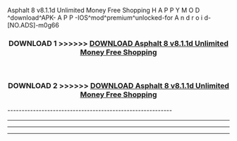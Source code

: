  Asphalt 8 v8.1.1d Unlimited Money Free Shopping  H A P P Y M O D ^download^APK- A P P -IOS^mod^premium^unlocked-for A n d r o i d-[NO.ADS]-m0g66



<div align="center">

<h3>DOWNLOAD 1 >>>>>> <a href="https://en-mod.web.app/?en= Asphalt 8 v8.1.1d Unlimited Money Free Shopping ">DOWNLOAD Asphalt 8 v8.1.1d Unlimited Money Free Shopping  </a></h3><br>

<h3>DOWNLOAD 2 >>>>>> <a href="https://en-mod.web.app/?en= Asphalt 8 v8.1.1d Unlimited Money Free Shopping ">DOWNLOAD Asphalt 8 v8.1.1d Unlimited Money Free Shopping  </a></h3>

</div>
----------------------------------------------------------

----------------------------------------------------------

----------------------------------------------------------

----------------------------------------------------------



